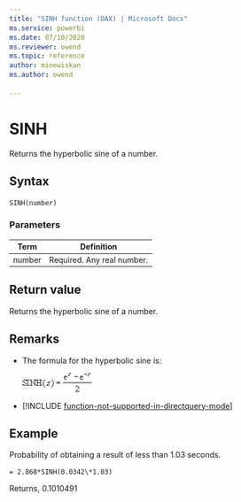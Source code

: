 ```yaml
---
title: "SINH function (DAX) | Microsoft Docs"
ms.service: powerbi 
ms.date: 07/10/2020
ms.reviewer: owend
ms.topic: reference
author: minewiskan
ms.author: owend

---
```

# SINH

Returns the hyperbolic sine of a number.  
  
## Syntax  
  
```dax
SINH(number)  
```
  
### Parameters  
  
|Term|Definition|  
|--------|--------------|  
|number|Required. Any real number.|  
  
## Return value

Returns the hyperbolic sine of a number.  
  
## Remarks

- The formula for the hyperbolic sine is:  
  
  ![Formula](media/dax-sinh-formula.png)  

- [!INCLUDE [function-not-supported-in-directquery-mode](includes/function-not-supported-in-directquery-mode.md)]
  
## Example  

Probability of obtaining a result of less than 1.03 seconds.

```dax
= 2.868*SINH(0.0342\*1.03)
```

Returns, 0.1010491
